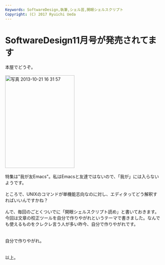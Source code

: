 ```yaml
---
Keywords: SoftwareDesign,執筆,シェル芸,開眼シェルスクリプト
Copyright: (C) 2017 Ryuichi Ueda
---
```


# <!--:ja-->SoftwareDesign11月号が発売されてます<!--:-->
<!--:ja-->本屋でどうぞ。<br />
<br />
<a href="-2013-10-21-16-31-57-e1382340889955.jpg"><img src="-2013-10-21-16-31-57-e1382340889955-225x300.jpg" alt="写真 2013-10-21 16 31 57" width="225" height="300" class="aligncenter size-medium wp-image-1358" /></a><br />
<br />
特集は"我が友Emacs"。私はEmacsと友達ではないので、「我が」には入らないようです。<br />
<br />
ところで、UNIXのコマンドが単機能志向なのに対し、エディタってどう解釈すればいいんですかね？<br />
<br />
んで、毎回のごとくついでに「開眼シェルスクリプト読め」と書いておきます。今回は文章の校正ツールを自分で作りやがれというテーマで書きました。なんでも使えるものをクレクレ言う人が多い昨今、自分で作りやがれです。<br />
<br />
<br />
自分で作りやがれ。<br />
<br />
<br />
以上。<!--:-->
